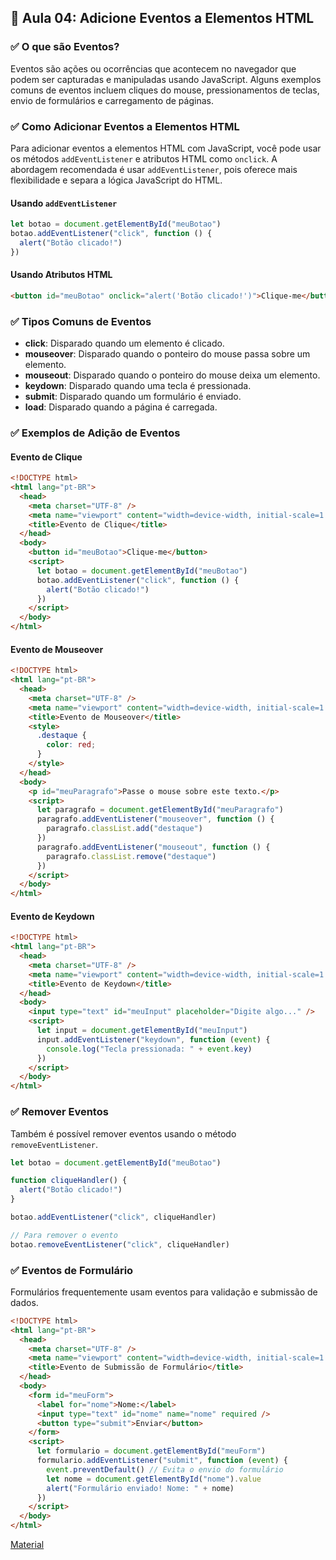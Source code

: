## 📝 Aula 04: Adicione Eventos a Elementos HTML

### ✅ O que são Eventos?

Eventos são ações ou ocorrências que acontecem no navegador que podem ser capturadas e manipuladas usando JavaScript. Alguns exemplos comuns de eventos incluem cliques do mouse, pressionamentos de teclas, envio de formulários e carregamento de páginas.

### ✅ Como Adicionar Eventos a Elementos HTML

Para adicionar eventos a elementos HTML com JavaScript, você pode usar os métodos `addEventListener` e atributos HTML como `onclick`. A abordagem recomendada é usar `addEventListener`, pois oferece mais flexibilidade e separa a lógica JavaScript do HTML.

#### Usando `addEventListener`

```javascript
let botao = document.getElementById("meuBotao")
botao.addEventListener("click", function () {
  alert("Botão clicado!")
})
```

#### Usando Atributos HTML

```html
<button id="meuBotao" onclick="alert('Botão clicado!')">Clique-me</button>
```

### ✅ Tipos Comuns de Eventos

- **click**: Disparado quando um elemento é clicado.
- **mouseover**: Disparado quando o ponteiro do mouse passa sobre um elemento.
- **mouseout**: Disparado quando o ponteiro do mouse deixa um elemento.
- **keydown**: Disparado quando uma tecla é pressionada.
- **submit**: Disparado quando um formulário é enviado.
- **load**: Disparado quando a página é carregada.

### ✅ Exemplos de Adição de Eventos

#### Evento de Clique

```html
<!DOCTYPE html>
<html lang="pt-BR">
  <head>
    <meta charset="UTF-8" />
    <meta name="viewport" content="width=device-width, initial-scale=1.0" />
    <title>Evento de Clique</title>
  </head>
  <body>
    <button id="meuBotao">Clique-me</button>
    <script>
      let botao = document.getElementById("meuBotao")
      botao.addEventListener("click", function () {
        alert("Botão clicado!")
      })
    </script>
  </body>
</html>
```

#### Evento de Mouseover

```html
<!DOCTYPE html>
<html lang="pt-BR">
  <head>
    <meta charset="UTF-8" />
    <meta name="viewport" content="width=device-width, initial-scale=1.0" />
    <title>Evento de Mouseover</title>
    <style>
      .destaque {
        color: red;
      }
    </style>
  </head>
  <body>
    <p id="meuParagrafo">Passe o mouse sobre este texto.</p>
    <script>
      let paragrafo = document.getElementById("meuParagrafo")
      paragrafo.addEventListener("mouseover", function () {
        paragrafo.classList.add("destaque")
      })
      paragrafo.addEventListener("mouseout", function () {
        paragrafo.classList.remove("destaque")
      })
    </script>
  </body>
</html>
```

#### Evento de Keydown

```html
<!DOCTYPE html>
<html lang="pt-BR">
  <head>
    <meta charset="UTF-8" />
    <meta name="viewport" content="width=device-width, initial-scale=1.0" />
    <title>Evento de Keydown</title>
  </head>
  <body>
    <input type="text" id="meuInput" placeholder="Digite algo..." />
    <script>
      let input = document.getElementById("meuInput")
      input.addEventListener("keydown", function (event) {
        console.log("Tecla pressionada: " + event.key)
      })
    </script>
  </body>
</html>
```

### ✅ Remover Eventos

Também é possível remover eventos usando o método `removeEventListener`.

```javascript
let botao = document.getElementById("meuBotao")

function cliqueHandler() {
  alert("Botão clicado!")
}

botao.addEventListener("click", cliqueHandler)

// Para remover o evento
botao.removeEventListener("click", cliqueHandler)
```

### ✅ Eventos de Formulário

Formulários frequentemente usam eventos para validação e submissão de dados.

```html
<!DOCTYPE html>
<html lang="pt-BR">
  <head>
    <meta charset="UTF-8" />
    <meta name="viewport" content="width=device-width, initial-scale=1.0" />
    <title>Evento de Submissão de Formulário</title>
  </head>
  <body>
    <form id="meuForm">
      <label for="nome">Nome:</label>
      <input type="text" id="nome" name="nome" required />
      <button type="submit">Enviar</button>
    </form>
    <script>
      let formulario = document.getElementById("meuForm")
      formulario.addEventListener("submit", function (event) {
        event.preventDefault() // Evita o envio do formulário
        let nome = document.getElementById("nome").value
        alert("Formulário enviado! Nome: " + nome)
      })
    </script>
  </body>
</html>
```

[Material](./Adicione%20eventos%20a%20elementos%20HTML.pdf)
